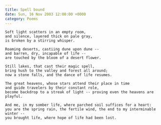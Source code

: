 ```yaml
---
title: Spell bound
date: Sun, 16 Nov 2003 12:00:00 +0000
category: Poems
---
```


    Soft light scatters in an empty room,  
    and silence, layered thick on pale gray,  
    is broken by a stirring whisper.

    Roaming deserts, castiing dune upon dune --  
    and barren, dry, incapable of life --  
    are touched by the bloom of a desert flower.

    Still lakes, that cast their magic spell,  
    bring hush to the valley and forest all around;  
    now a stone falls, and the dance of life resumes.

    The great heavens, whose stars attend their place in time  
    and guide travelers by their constant role,  
    become backdrop to a streak of light -- proving even the heavens are playful.

    And me, in my somber life, where parched soil suffices for a heart:  
    you are the spring rain, the fertile wind, the end to my interminable winter --  
    you brought life, where hope of life had been lost.


